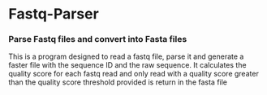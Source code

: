# Fastq-Parser
### Parse Fastq files and convert into Fasta files


This is a program designed to read a fastq file, parse it and generate a faster file with the sequence ID and the raw sequence. It calculates the quality score for each fastq read and only read with a quality score greater than the quality score threshold provided is return in the fasta file
